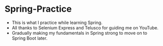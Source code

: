 # Spring-Practice
- This is what I practice while learning Spring.
- All thanks to Selenium Express and Telusco for guiding me on YouTube.
- Gradually making my fundamentals in Spring strong to move on to Spring Boot later.

